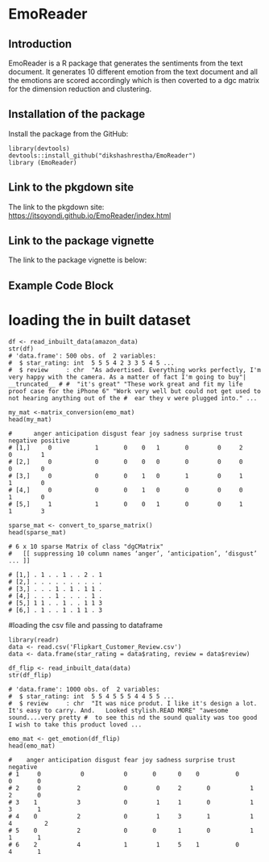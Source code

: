 # EmoReader

## Introduction

EmoReader is a R package that generates the sentiments from the text document. It generates 10 different emotion from the text document and all the emotions are scored accordingly which is then coverted to a dgc matrix for the dimension reduction and clustering.


## Installation of the package

Install the package from the GitHub:


```
library(devtools)
devtools::install_github("dikshashrestha/EmoReader")
library (EmoReader)
```
## Link to the pkgdown site

The link to the pkgdown site:
https://itsoyondi.github.io/EmoReader/index.html

## Link to the package vignette

The link to the package vignette is below:


## Example Code Block

# loading the in built dataset 
```
df <- read_inbuilt_data(amazon_data)
str(df)
# 'data.frame':	500 obs. of  2 variables:
#  $ star_rating: int  5 5 5 4 2 3 3 5 4 5 ...
#  $ review     : chr  "As advertised. Everything works perfectly, I'm very happy with the camera. As a matter of fact I'm going to buy"| __truncated__ # #  "it's great" "These work great and fit my life proof case for the iPhone 6" "Work very well but could not get used to not hearing anything out of the #  ear they v were plugged into." ...
```




```
my_mat <-matrix_conversion(emo_mat)
head(my_mat)

#      anger anticipation disgust fear joy sadness surprise trust negative positive
# [1,]     0            1       0    0   1       0        0     2        0        1
# [2,]     0            0       0    0   0       0        0     0        0        0
# [3,]     0            0       0    1   0       1        0     1        1        0
# [4,]     0            0       0    1   0       0        0     0        1        0
# [5,]     1            1       0    0   1       0        0     1        1        3
```


```
sparse_mat <- convert_to_sparse_matrix()
head(sparse_mat)

# 6 x 10 sparse Matrix of class "dgCMatrix"
#   [[ suppressing 10 column names ‘anger’, ‘anticipation’, ‘disgust’ ... ]]
                        
# [1,] . 1 . . 1 . . 2 . 1
# [2,] . . . . . . . . . .
# [3,] . . . 1 . 1 . 1 1 .
# [4,] . . . 1 . . . . 1 .
# [5,] 1 1 . . 1 . . 1 1 3
# [6,] . 1 . . 1 . 1 1 . 3
```

#loading the csv file and passing to dataframe 
```
library(readr)
data <- read.csv('Flipkart_Customer_Review.csv')
data <- data.frame(star_rating = data$rating, review = data$review)
```

```
df_flip <- read_inbuilt_data(data)
str(df_flip)

# 'data.frame':	1000 obs. of  2 variables:
#  $ star_rating: int  5 5 4 5 5 5 4 4 5 5 ...
#  $ review     : chr  "It was nice produt. I like it's design a lot.  It's easy to carry. And.   Looked stylish.READ MORE" "awesome sound....very pretty #  to see this nd the sound quality was too good I wish to take this product loved ...
```

```
emo_mat <- get_emotion(df_flip)
head(emo_mat)

#    anger anticipation disgust fear joy sadness surprise trust negative
# 1   	0       	0        	0     	0	   0   	0	       0	      0	      0	
# 2   	0	       2	        0	     0	   2	   0	       1	      2	      0	
# 3	   1	       3	        0	     1	   1	   0	       1	      3	      1	
# 4	   0	       2	        0	     1	   3	   1	       1	      4      	2	
# 5	   0	       2	        0 	    0	   1	   0	       1	      1	      1	
# 6	   2	       4	        1	     1	   5   	1	       0	      4	      1	
```
